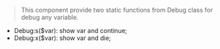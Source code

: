 > This component provide two static functions from Debug class for debug any variable. 

- Debug:s($var): show var and continue;
- Debug:x($var): show var and die;

